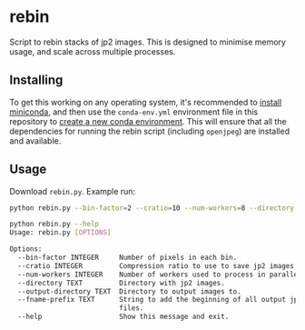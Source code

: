 # rebin

Script to rebin stacks of jp2 images. This is designed to minimise memory usage, and scale across multiple processes.

## Installing
To get this working on any operating system, it's recommended to [install miniconda](https://docs.anaconda.com/free/miniconda/miniconda-install/), and then use the `conda-env.yml` environment file in this repository to [create a new conda environment](https://docs.conda.io/projects/conda/en/latest/user-guide/tasks/manage-environments.html#creating-an-environment-from-an-environment-yml-file).
This will ensure that all the dependencies for running the rebin script (including `openjpeg`) are installed and available.

## Usage

Download `rebin.py`.
Example run:
```bash
python rebin.py --bin-factor=2 --cratio=10 --num-workers=8 --directory path/to/jp2/directory --output-directory path/to/output/directory
```

```bash
python rebin.py --help
Usage: rebin.py [OPTIONS]

Options:
  --bin-factor INTEGER     Number of pixels in each bin.
  --cratio INTEGER         Compression ratio to use to save jp2 images.
  --num-workers INTEGER    Number of workers used to process in parallel.
  --directory TEXT         Directory with jp2 images.
  --output-directory TEXT  Directory to output images to.
  --fname-prefix TEXT      String to add the beginning of all output jp2
                           files.
  --help                   Show this message and exit.
```
